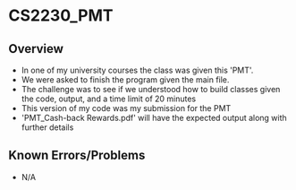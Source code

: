 # CS2230_PMT
## Overview
- In one of my university courses the class was given this 'PMT'. 
- We were asked to finish the program given the main file. 
- The challenge was to see if we understood how to build classes given the code, output, and a time limit of 20 minutes
- This version of my code was my submission for the PMT
- 'PMT_Cash-back Rewards.pdf' will have the expected output along with further details
 
## Known Errors/Problems
- N/A
